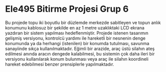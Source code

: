 # Ele495 Bitirme Projesi Grup 6
Bu projede topu iki boyutlu bir düzlemde merkezde sabitleyen ve topun anlık konumunu kablosuz bir şekilde en az 1 metre uzaklıktaki LCD ekrana yazdıran bir sistem yapılması hedeflenmiştir.
Projede istenen tasarımın gelişmiş versiyonu, kontrolcü yardımı ile hareketli bir nesnenin denge konumunda ya da herhangi (istenilen) bir konumda tutulması, savunma sanayiinde sıkça kullanılmaktadır. Eğimli bir arazide, araç üstü silahın ateş edilmesi anında aracın dengede kalabilmesi, bu sistemin çok daha ileri bir versiyonu kullanılarak konum bulunması veya araç ile silahın koordineli hareket edebilmesi benzer prensiplerle yapılmaktadır. 

